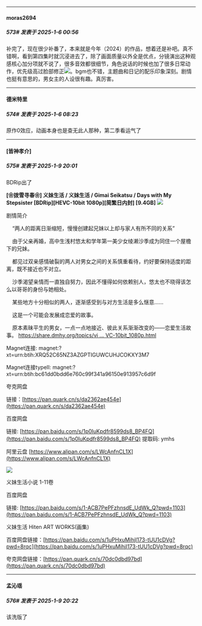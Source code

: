 ﻿
*****

####  moras2694  
##### 573#       发表于 2025-1-6 00:56

补完了，现在很少补番了，本来就是今年（2024）的作品，想着还是补吧。真不错啊，看到第四集时就沉浸进去了，除了画面质量以外全是优点，分镜演出这种观感核心加分项就不说了，很多音效都很细节，角色说话的时候也加了很多日常动作，优先级高过脸部修正<img src="https://static.saraba1st.com/image/smiley/face2017/029.png" referrerpolicy="no-referrer">。bgm也不错，主题曲和日记的配乐印象深刻。剧情也挺有意思的，男女主的人设很有趣。真厉害。


*****

####  德米特里  
##### 574#       发表于 2025-1-6 08:23

原作0效应，动画本身也是查无此人那种，第二季看运气了

*****

####  [皆神孝介]  
##### 575#       发表于 2025-1-9 20:01

BDRip出了

<strong>[❀拨雪寻春❀] 义妹生活 / 义妹生活 / Gimai Seikatsu / Days with My Stepsister [BDRip][HEVC-10bit 1080p][简繁日内封] [9.4GB]</strong>
<img src="https://s2.loli.net/2024/08/17/58OyK9gxvt1eU3j.webp" referrerpolicy="no-referrer">

剧情简介

    “两人的距离日渐缩短，慢慢创建起兄妹以上却与家人有所不同的关系”

    由于父亲再婚，高中生浅村悠太和学年第一美少女绫濑沙季成为同住一个屋檐下的兄妹。

    都见过双亲感情破裂的两人对男女之间的关系慎重看待，约好要保持适度的距离，既不接近也不对立。

    沙季渴望亲情而一直独自努力，因此不懂得如何依赖别人，悠太也不晓得该怎么以哥哥的身份与她相处。

    某些地方十分相似的两人，逐渐感受到与对方生活是多么惬意......

    这是一个可能会发展成恋爱的故事。

    原本素昧平生的男女，一点一点地接近、彼此关系渐渐改变的——恋爱生活故事。
[https://share.dmhy.org/topics/vi ... VC-10bit_1080p.html](https://share.dmhy.org/topics/view/686770_Gimai_Seikatsu_Days_with_My_Stepsister_BDRip_HEVC-10bit_1080p.html)

Magnet连接: magnet:?xt=urn:btih:XRQ52C65NZ3AZGPTIGUWCUHJCOKXY3M7

Magnet连接typeII: magnet:?xt=urn:btih:bc61dd0bdd6e760c99f341a96150e913957c6d9f

夸克网盘

链接：[https://pan.quark.cn/s/da2362ae454e](https://pan.quark.cn/s/da2362ae454e)

百度网盘

链接: [https://pan.baidu.com/s/1p0IuKpdfr8599ds8_BP4FQ](https://pan.baidu.com/s/1p0IuKpdfr8599ds8_BP4FQ) 提取码: ymhs

阿里云盘
[https://www.alipan.com/s/LWcAnfnCL1X](https://www.alipan.com/s/LWcAnfnCL1X)

<img src="https://s2.loli.net/2024/12/22/QPtro3UBAGHmSYN.png" referrerpolicy="no-referrer">

义妹生活小说 1-11卷

百度网盘

链接: [https://pan.baidu.com/s/1-ACB7PePFzhnsdE_UdWk_Q?pwd=1103](https://pan.baidu.com/s/1-ACB7PePFzhnsdE_UdWk_Q?pwd=1103)

义妹生活 Hiten ART WORKS(画集)

百度网盘链接：[https://pan.baidu.com/s/1uPHxuMihjI173-tUU1cDVg?pwd=8rqc](https://pan.baidu.com/s/1uPHxuMihjI173-tUU1cDVg?pwd=8rqc)

夸克网盘链接：[https://pan.quark.cn/s/70dc0dbd97bd](https://pan.quark.cn/s/70dc0dbd97bd)


*****

####  孟沁瑶  
##### 576#       发表于 2025-1-9 20:22

该洗版了

